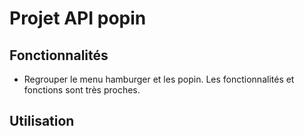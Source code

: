 # Projet API popin

## Fonctionnalités
- Regrouper le menu hamburger et les popin. Les fonctionnalités et fonctions sont très proches.

## Utilisation

